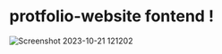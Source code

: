 # protfolio-website fontend !
![Screenshot 2023-10-21 121202](https://github.com/HimanshuSriv28/protfolio-website/assets/140368536/02b84331-c9cc-4900-a093-af03f73f3932)
